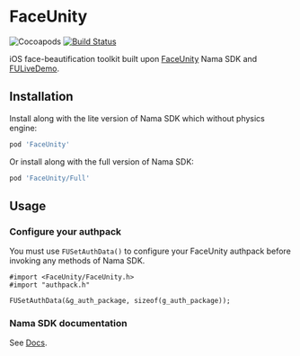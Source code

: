 # FaceUnity

![Cocoapods](https://img.shields.io/cocoapods/v/FaceUnity)
[![Build Status](https://travis-ci.org/ElfSundae/FaceUnity.svg)](https://travis-ci.org/ElfSundae/FaceUnity)

iOS face-beautification toolkit built upon [FaceUnity](https://www.faceunity.com) Nama SDK and [FULiveDemo](https://github.com/Faceunity/FULiveDemo).

## Installation

Install along with the lite version of Nama SDK which without physics engine:

```ruby
pod 'FaceUnity'
```

Or install along with the full version of Nama SDK:

```ruby
pod 'FaceUnity/Full'
```

## Usage

### Configure your authpack

You must use `FUSetAuthData()` to configure your FaceUnity authpack before invoking any methods of Nama SDK.

```objc
#import <FaceUnity/FaceUnity.h>
#import "authpack.h"

FUSetAuthData(&g_auth_package, sizeof(g_auth_package));
```

### Nama SDK documentation

See [Docs](Docs/).
